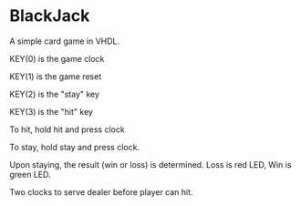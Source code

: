 # BlackJack

A simple card game in VHDL.

KEY(0) is the game clock

KEY(1) is the game reset

KEY(2) is the "stay" key

KEY(3) is the "hit" key


To hit, hold hit and press clock

To stay, hold stay and press clock.


Upon staying, the result (win or loss) is determined. Loss is red LED, Win is green LED.


Two clocks to serve dealer before player can hit.
